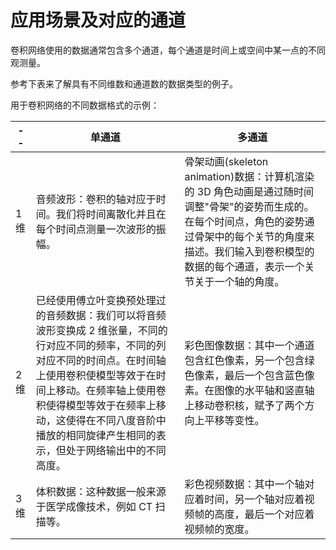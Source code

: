 

# 应用场景及对应的通道


卷积网络使用的数据通常包含多个通道，每个通道是时间上或空间中某一点的不同观测量。


参考下表来了解具有不同维数和通道数的数据类型的例子。

用于卷积网络的不同数据格式的示例：


| --  | 单通道                                                                                                                                                                                                                                                                                                                                                                                           | 多通道                                                                                                                                                                                                                      |
| --- | ------------------------------------------------------------------------------------------------------------------------------------------------------------------------------------------------------------------------------------------------------------------------------------------------------------------------------------------------------------------------------------------------ | --------------------------------------------------------------------------------------------------------------------------------------------------------------------------------------------------------------------------- |
| 1维 | 音频波形：卷积的轴对应于时间。我们将时间离散化并且在每个时间点测量一次波形的振幅。                                                                                                                                                                                                                                                                                                               | 骨架动画(skeleton animation)数据：计算机渲染的 3D 角色动画是通过随时间调整"骨架"的姿势而生成的。 在每个时间点，角色的姿势通过骨架中的每个关节的角度来描述。我们输入到卷积模型的数据的每个通道，表示一个关节关于一个轴的角度。 |
| 2维 | 已经使用傅立叶变换预处理过的音频数据：我们可以将音频波形变换成 2 维张量，不同的行对应不同的频率，不同的列对应不同的时间点。在时间轴上使用卷积使模型等效于在时间上移动。在频率轴上使用卷积使得模型等效于在频率上移动，这使得在不同八度音阶中播放的相同旋律产生相同的表示，但处于网络输出中的不同高度。 | 彩色图像数据：其中一个通道包含红色像素，另一个包含绿色像素，最后一个包含蓝色像素。在图像的水平轴和竖直轴上移动卷积核，赋予了两个方向上平移等变性。                                                                          |
| 3维 | 体积数据：这种数据一般来源于医学成像技术，例如 CT 扫描等。                                                                                                                                                                                                                                                                                                                                         | 彩色视频数据：其中一个轴对应着时间，另一个轴对应着视频帧的高度，最后一个对应着视频帧的宽度。                                                                                                                                |
